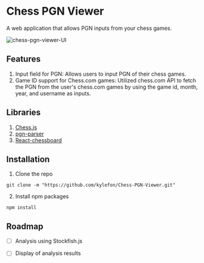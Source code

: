 # Chess PGN Viewer 

A web application that allows PGN inputs from your chess games.

![chess-pgn-viewer-UI](https://github.com/kylefon/Chess-PGN-Viewer/assets/100178498/f822762e-430a-4431-9019-b7c4da46ff73)

## Features
1. Input field for PGN: Allows users to input PGN of their chess games. 
2. Game ID support for Chess.com games: Utilized chess.com API to fetch the PGN from the user's chess.com games by using the game id, month, year, and username as inputs. 

## Libraries
1. [Chess.js](https://github.com/jhlywa/chess.js)
2. [pgn-parser](https://github.com/mliebelt/pgn-parser)
3. [React-chessboard](https://github.com/Clariity/react-chessboard)

## Installation 
1. Clone the repo
```
git clone -m "https://github.com/kylefon/Chess-PGN-Viewer.git"
```
2. Install npm packages
```
npm install 
```


## Roadmap
- [ ] Analysis using Stockfish.js
- [ ] Display of analysis results 

